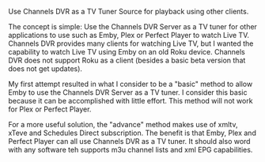 Use Channels DVR as a TV Tuner Source for playback using other clients.   

The concept is simple:  Use the Channels DVR Server as a TV tuner for other applications to use such as Emby, Plex or Perfect Player to watch Live TV.  Channels DVR provides many clients for watching Live TV, but I wanted the capability to watch Live TV using Emby on an old Roku device.  Channels DVR does not support Roku as a client (besides a basic beta version that does not get updates). 

My first attempt resulted in what I consider to be a "basic" method to allow Emby to use the Channels DVR Server as a TV tuner.  I consider this basic because it can be accomplished with little effort.  This method will not work for Plex or Perfect Player. 

For a more useful solution, the "advance" method makes use of xmltv, xTeve and Schedules Direct subscription.  The benefit is that Emby, Plex and Perfect Player can all use Channels DVR as a TV tuner. It should also word with any software teh supports m3u channel lists and xml EPG capabilities.
